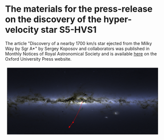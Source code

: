 

# The materials for the press-release on the discovery of the hyper-velocity star S5-HVS1 


The article "Discovery of a nearby 1700 km/s star ejected from the Milky Way by Sgr A*" by Sergey Koposov and collaborators was published in Monthly Notices of Royal Astronomical Society and is available [here](https://academic.oup.com/mnras/advance-article/doi/10.1093/mnras/stz3081/5612212) on the Oxford University Press website. 

![](map.png)



